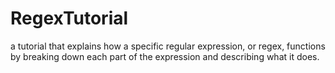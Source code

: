 # RegexTutorial
a tutorial that explains how a specific regular expression, or regex, functions by breaking down each part of the expression and describing what it does.
